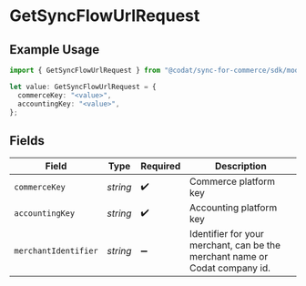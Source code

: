 # GetSyncFlowUrlRequest

## Example Usage

```typescript
import { GetSyncFlowUrlRequest } from "@codat/sync-for-commerce/sdk/models/operations";

let value: GetSyncFlowUrlRequest = {
  commerceKey: "<value>",
  accountingKey: "<value>",
};
```

## Fields

| Field                                                                       | Type                                                                        | Required                                                                    | Description                                                                 |
| --------------------------------------------------------------------------- | --------------------------------------------------------------------------- | --------------------------------------------------------------------------- | --------------------------------------------------------------------------- |
| `commerceKey`                                                               | *string*                                                                    | :heavy_check_mark:                                                          | Commerce platform key                                                       |
| `accountingKey`                                                             | *string*                                                                    | :heavy_check_mark:                                                          | Accounting platform key                                                     |
| `merchantIdentifier`                                                        | *string*                                                                    | :heavy_minus_sign:                                                          | Identifier for your merchant, can be the merchant name or Codat company id. |